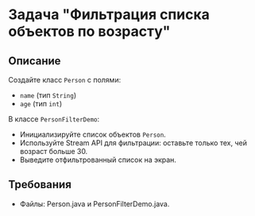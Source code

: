 # Задача "Фильтрация списка объектов по возрасту"

## Описание

Создайте класс `Person` с полями:

- `name` (тип `String`)
- `age` (тип `int`)

В классе `PersonFilterDemo`:

- Инициализируйте список объектов `Person`.
- Используйте Stream API для фильтрации: оставьте только тех, чей возраст больше 30.
- Выведите отфильтрованный список на экран.

## Требования

- Файлы: Person.java и PersonFilterDemo.java.
